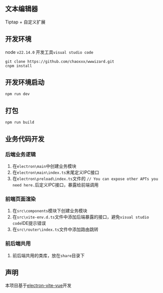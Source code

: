 ## 文本编辑器

Tiptap + 自定义扩展

## 开发环境

node `v22.14.0`
开发工具`visual studio code`

```
git clone https://github.com/chaoxxx/wwwizard.git
cnpm install
```

## 开发环境启动

```
npm run dev
```

## 打包

```
npm run build
```

## 业务代码开发

### 后端业务逻辑

1. 在`electron\main`中创建业务模块
1. 在`electron\main\index.ts`末尾定义IPC接口
1. 在`electron\preload\index.ts`文件的 `// You can expose other APTs you need here.`后定义IPC接口，暴露给前端调用

### 前端页面渲染

1. 在`src\components`模块下创建业务模块
1. 在`src\vite-env.d.ts`文件中添加后端暴露的接口，避免`visual studio code`IDE提示错误
1. 在`src\router\index.ts`文件中添加路由跳转

### 前后端共用

1. 前后端共用的类库，放在`share`目录下

## 声明

本项目基于[electron-vite-vue](https://github.com/electron-vite/electron-vite-vue.git)开发
